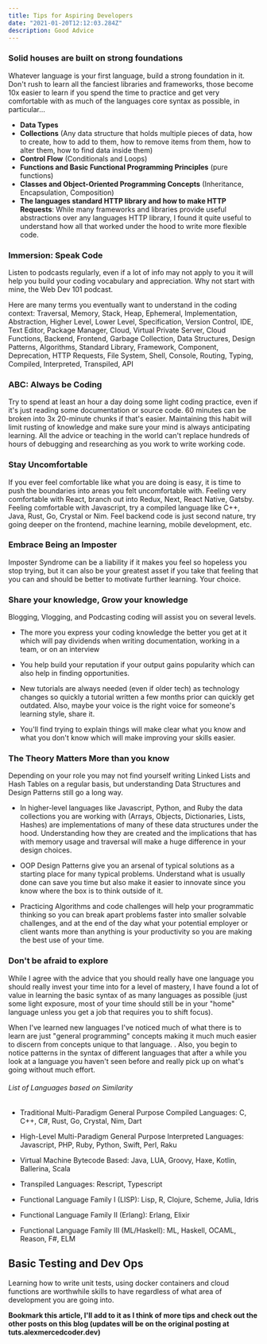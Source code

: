 ```yaml
---
title: Tips for Aspiring Developers
date: "2021-01-20T12:12:03.284Z"
description: Good Advice
---
```


### Solid houses are built on strong foundations

Whatever language is your first language, build a strong foundation in it. Don't rush to learn all the fanciest libraries and frameworks, those become 10x easier to learn if you spend the time to practice and get very comfortable with as much of the languages core syntax as possible, in particular...

- **Data Types**
- **Collections** (Any data structure that holds multiple pieces of data, how to create, how to add to them, how to remove items from them, how to alter them, how to find data inside them)
- **Control Flow** (Conditionals and Loops)
- **Functions and Basic Functional Programming Principles** (pure functions)
- **Classes and Object-Oriented Programming Concepts** (Inheritance, Encapsulation, Composition)
- **The languages standard HTTP library and how to make HTTP Requests**: While many frameworks and libraries provide useful abstractions over any languages HTTP library, I found it quite useful to understand how all that worked under the hood to write more flexible code.

### Immersion: Speak Code

Listen to podcasts regularly, even if a lot of info may not apply to you it will help you build your coding vocabulary and appreciation. Why not start with mine, the Web Dev 101 podcast.

Here are many terms you eventually want to understand in the coding context: Traversal, Memory, Stack, Heap, Ephemeral, Implementation, Abstraction, Higher Level, Lower Level, Specification, Version Control, IDE, Text Editor, Package Manager, Cloud, Virtual Private Server, Cloud Functions, Backend, Frontend, Garbage Collection, Data Structures, Design Patterns, Algorithms, Standard Library, Framework, Component, Deprecation, HTTP Requests, File System, Shell, Console, Routing, Typing, Compiled, Interpreted, Transpiled, API

### ABC: Always be Coding

Try to spend at least an hour a day doing some light coding practice, even if it's just reading some documentation or source code. 60 minutes can be broken into 3x 20-minute chunks if that's easier. Maintaining this habit will limit rusting of knowledge and make sure your mind is always anticipating learning. All the advice or teaching in the world can't replace hundreds of hours of debugging and researching as you work to write working code.

### Stay Uncomfortable

If you ever feel comfortable like what you are doing is easy, it is time to push the boundaries into areas you felt uncomfortable with. Feeling very comfortable with React, branch out into Redux, Next, React Native, Gatsby. Feeling comfortable with Javascript, try a compiled language like C++, Java, Rust, Go, Crystal or Nim. Feel backend code is just second nature, try going deeper on the frontend, machine learning, mobile development, etc.

### Embrace Being an Imposter

Imposter Syndrome can be a liability if it makes you feel so hopeless you stop trying, but it can also be your greatest asset if you take that feeling that you can and should be better to motivate further learning. Your choice.

### Share your knowledge, Grow your knowledge

Blogging, Vlogging, and Podcasting coding will assist you on several levels.

- The more you express your coding knowledge the better you get at it which will pay dividends when writing documentation, working in a team, or on an interview

- You help build your reputation if your output gains popularity which can also help in finding opportunities.

- New tutorials are always needed (even if older tech) as technology changes so quickly a tutorial written a few months prior can quickly get outdated. Also, maybe your voice is the right voice for someone's learning style, share it.

- You'll find trying to explain things will make clear what you know and what you don't know which will make improving your skills easier.

### The Theory Matters More than you know

Depending on your role you may not find yourself writing Linked Lists and Hash Tables on a regular basis, but understanding Data Structures and Design Patterns still go a long way.

- In higher-level languages like Javascript, Python, and Ruby the data collections you are working with (Arrays, Objects, Dictionaries, Lists, Hashes) are implementations of many of these data structures under the hood. Understanding how they are created and the implications that has with memory usage and traversal will make a huge difference in your design choices.

- OOP Design Patterns give you an arsenal of typical solutions as a starting place for many typical problems. Understand what is usually done can save you time but also make it easier to innovate since you know where the box is to think outside of it.

- Practicing Algorithms and code challenges will help your programmatic thinking so you can break apart problems faster into smaller solvable challenges, and at the end of the day what your potential employer or client wants more than anything is your productivity so you are making the best use of your time.

### Don't be afraid to explore

While I agree with the advice that you should really have one language you should really invest your time into for a level of mastery, I have found a lot of value in learning the basic syntax of as many languages as possible (just some light exposure, most of your time should still be in your "home" language unless you get a job that requires you to shift focus).

When I've learned new languages I've noticed much of what there is to learn are just "general programming" concepts making it much much easier to discern from concepts unique to that language. . Also, you begin to notice patterns in the syntax of different languages that after a while you look at a language you haven't seen before and really pick up on what's going without much effort.

###### List of Languages based on Similarity

- Traditional Multi-Paradigm General Purpose Compiled Languages: C, C++, C#, Rust, Go, Crystal, Nim, Dart

- High-Level Multi-Paradigm General Purpose Interpreted Languages: Javascript, PHP, Ruby, Python, Swift, Perl, Raku

- Virtual Machine Bytecode Based: Java, LUA, Groovy, Haxe, Kotlin, Ballerina, Scala

- Transpiled Languages: Rescript, Typescript

- Functional Language Family I (LISP): Lisp, R, Clojure, Scheme, Julia, Idris

- Functional Language Family II (Erlang): Erlang, Elixir

- Functional Language Family III (ML/Haskell): ML, Haskell, OCAML, Reason, F#, ELM

## Basic Testing and Dev Ops

Learning how to write unit tests, using docker containers and cloud functions are worthwhile skills to have regardless of what area of development you are going into.

**Bookmark this article, I'll add to it as I think of more tips and check out the other posts on this blog (updates will be on the original posting at tuts.alexmercedcoder.dev)**
